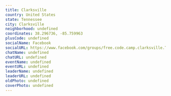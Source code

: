 ```yaml
---
title: Clarksville
country: United States
state: Tennessee
city: Clarksville
neighborhood: undefined
coordinates: 38.296736, -85.759963
plusCode: undefined
socialName: Facebook
socialURL: https://www.facebook.com/groups/free.code.camp.clarksville.TN
chatName: undefined
chatURL: undefined
eventName: undefined
eventURL: undefined
leaderName: undefined
leaderURL: undefined
oldPhoto: undefined
coverPhoto: undefined
---
```

